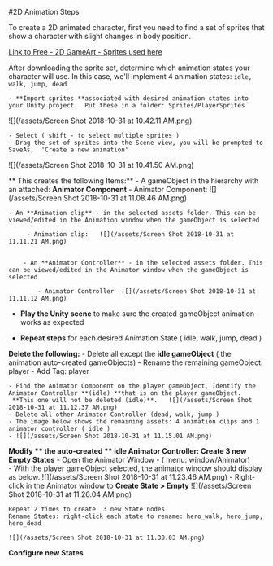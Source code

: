 #2D Animation Steps

To create a 2D animated character, first you need to find a set of sprites that show a character with slight changes in body position. 

[Link to Free - 2D GameArt - Sprites used here](http://www.gameart2d.com/freebies.html)

After downloading the sprite set, determine which animation states your character will use.  In this case, we'll implement 4 animation states:  `idle, walk, jump, dead`

    - **Import sprites **associated with desired animation states into your Unity project.  Put these in a folder: Sprites/PlayerSprites

![](/assets/Screen Shot 2018-10-31 at 10.42.11 AM.png)

    - Select ( shift - to select multiple sprites ) 
    - Drag the set of sprites into the Scene view, you will be prompted to SaveAs,  'Create a new animation' 
    
 ![](/assets/Screen Shot 2018-10-31 at 10.41.50 AM.png)
    
  **  This creates the following Items:**
    - A gameObject in the hierarchy with an attached: **Animator Component**
        - Animator Component:  ![](/assets/Screen Shot 2018-10-31 at 11.08.46 AM.png)
    
    - An **Animation clip** - in the selected assets folder. This can be viewed/edited in the Animation window when the gameObject is selected
       
         - Animation clip:   ![](/assets/Screen Shot 2018-10-31 at 11.11.21 AM.png)


        - An **Animator Controller** - in the selected assets folder. This can be viewed/edited in the Animator window when the gameObject is selected
        
            - Animator Controller  ![](/assets/Screen Shot 2018-10-31 at 11.11.12 AM.png)

- **Play the Unity scene** to make sure the created gameObject animation works as expected

- **Repeat steps** for each desired Animation State ( idle, walk, jump, dead )

**Delete the following:**
    - Delete all except the **idle gameObject** ( the animation auto-created gameObjects)
    - Rename the remaining gameObject: player
    - Add Tag:  player
    
    - Find the Animator Component on the player gameObject, Identify the Animator Controller **(idle) **that is on the player gameObject.
     **This one will not be deleted (idle)**.   ![](/assets/Screen Shot 2018-10-31 at 11.12.37 AM.png)
    - Delete all other Animator Controller (dead, walk, jump )
    - The image below shows the remaining assets: 4 animation clips and 1 animator controller ( idle ) 
    - ![](/assets/Screen Shot 2018-10-31 at 11.15.01 AM.png)
    
**Modify ** the auto-created ** idle Animator Controller: Create 3 new Empty States**
    - Open the Animator Window - ( menu: window/Animator)  
    - With the player gameObject selected, the animator window should display as below.
    ![](/assets/Screen Shot 2018-10-31 at 11.23.46 AM.png)
    - Right-click in the Animator window to **Create State > Empty**
    ![](/assets/Screen Shot 2018-10-31 at 11.26.04 AM.png)
    
    Repeat 2 times to create  3 new State nodes
    Rename States: right-click each state to rename: hero_walk, hero_jump, hero_dead
    
    ![](/assets/Screen Shot 2018-10-31 at 11.30.03 AM.png)
    
**Configure new States**
    
    

